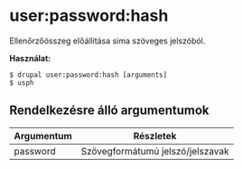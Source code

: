 # user:password:hash
Ellenőrzőösszeg előállítása sima szöveges jelszóból.

**Használat:**
```
$ drupal user:password:hash [arguments]
$ usph  
```

## Rendelkezésre álló argumentumok
Argumentum | Részletek
---------|-------------
password | Szövegformátumú jelszó/jelszavak
